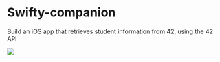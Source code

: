 # Swifty-companion

Build an iOS app that retrieves student information from 42, using the 42 API

![](swifty-demo.gif)
